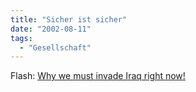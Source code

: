```yaml
---
title: "Sicher ist sicher"
date: "2002-08-11"
tags:
  - "Gesellschaft"
---
```


Flash: [Why we must invade Iraq right now!](https://web.archive.org/web/20040921102421/http://www.markfiore.com/animation/corrections.html)
